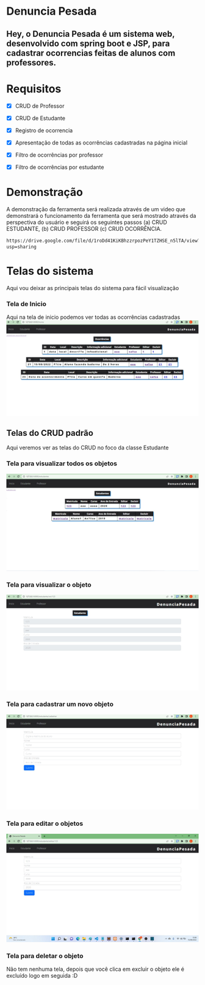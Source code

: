 # Denuncia Pesada
## Hey, o Denuncia Pesada é um sistema web, desenvolvido com spring boot e JSP, para cadastrar ocorrencias feitas de alunos com professores. 

# Requisitos
- [x] CRUD de Professor
- [x] CRUD de Estudante
- [x] Registro de ocorrencia
- [x] Apresentação de todas as ocorrências cadastradas na página inicial
- [x] Filtro de ocorrências por professor
- [x] Filtro de ocorrências por estudante


# Demonstração


A demonstração da ferramenta será realizada através de um video que demonstrará o funcionamento da ferramenta que será mostrado através da perspectiva do usuário e seguirá os seguintes passos (a) CRUD ESTUDANTE, (b) CRUD PROFESSOR (c) CRUD OCORRÊNCIA.


```
https://drive.google.com/file/d/1roDd41KiKBhzzrpozPeY1TZHSE_n5lTA/view?usp=sharing
```



# Telas do sistema
Aqui vou deixar as principais telas do sistema para fácil visualização 

### Tela de Inicio
Aqui na tela de inicio podemos ver todas as ocorrências cadastradas
![vuln2.jpg](imagens_git/tela_inicial.jpg)


## Telas do CRUD padrão
Aqui veremos ver as telas do CRUD no foco da classe Estudante

### Tela para visualizar todos os objetos
![vuln2.jpg](imagens_git/tela_estudante.jpg)

### Tela para visualizar o objeto
![vuln2.jpg](imagens_git/ver_estudante.jpg)

### Tela para cadastrar um novo objeto
![vuln2.jpg](imagens_git/cadastrar_estudante.jpg)

### Tela para editar o objetos
![vuln2.jpg](imagens_git/editar_estudante.jpg)


### Tela para deletar o objeto
Não tem nenhuma tela, depois que você clica em excluir o objeto ele é excluído logo em seguida :D


